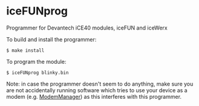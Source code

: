 # iceFUNprog
Programmer for Devantech iCE40 modules, iceFUN and iceWerx

To build and install the programmer:

    $ make install


To program the module:

    $ iceFUNprog blinky.bin

Note: in case the programmer doesn't seem to do anything, make sure you are not accidentally
running software which tries to use your device as a modem 
(e.g. [ModemManager](https://www.freedesktop.org/wiki/Software/ModemManager/)) as this 
interferes with this programmer.

